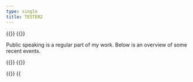 ```yaml
---
type: single
title: TESTER2
---
```


{{<container>}}
{{<row>}}

<p>Public speaking is a regular part of my work. Below is an overview of some recent events.</p>
{{</row>}}
{{</container>}}

{{<container>}}
{{<title title="2024">}}
{{<banner img="/images/pink_square.png" >}}
How the Dutch Parlaiment should take action at the national level to regulate algorithmic systems? [(link)](/) \[Apr-14 2022\]
{{</banner>}}
{{<banner img="/images/pink_square.png" >}}
How the Dutch Parlaiment should take action at the national level to regulate algorithmic systems? [(link)](/) \[Apr-14 2022\]
{{</banner>}}
{{</container>}}

{{<container>}}
{{<title title="2023">}}
{{<banner img="/images/pink_square.png" >}}
How the Dutch Parlaiment should take action at the national level to regulate algorithmic systems? [(link)](/) \[Apr-14 2022\]
{{</banner>}}
{{</container>}}
